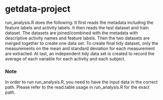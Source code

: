 getdata-project
===============

run_analysis.R does the following:
It first reads the metadata including the feature labels and activity labels.
It then reads the test dataset and train dataset.
The datasets are joined/combined with the metadata with descriptive activity names and feature labels.
Then the two datasets are merged together to create one data set.
To create final tidy dataset, only the measurements on the mean and standard deviation for each measurement are extracted. 
At last, an independent tidy data set is created to record the average of each variable for each activity and each subject.

### Note
In order to run run_analysis.R, you need to have the input data in the correct path.
Please refer to the read.table usage in run_analysis.R for the exact path.